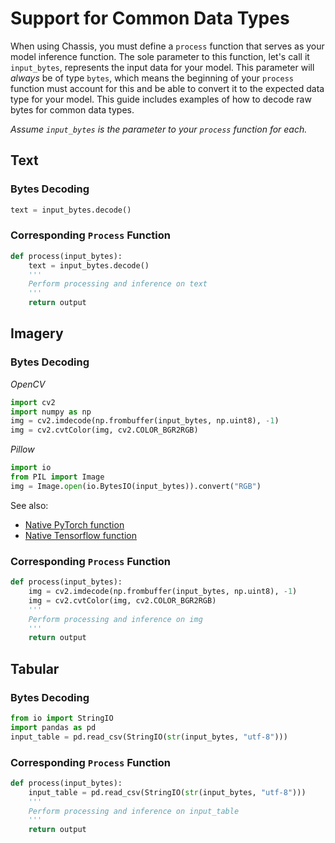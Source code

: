 # Support for Common Data Types

When using Chassis, you must define a `process` function that serves as your model inference function. The sole parameter to this function, let's call it `input_bytes`, represents the input data for your model. This parameter will *always* be of type `bytes`, which means the beginning of your `process` function must account for this and be able to convert it to the expected data type for your model. This guide includes examples of how to decode raw bytes for common data types.

*Assume `input_bytes` is the parameter to your `process` function for each.*

## Text

### Bytes Decoding
``` python
text = input_bytes.decode()
```

### Corresponding `Process` Function
```python
def process(input_bytes):
    text = input_bytes.decode()
    '''
    Perform processing and inference on text
    '''
    return output
```

## Imagery

### Bytes Decoding
*OpenCV*
```py
import cv2
import numpy as np
img = cv2.imdecode(np.frombuffer(input_bytes, np.uint8), -1)
img = cv2.cvtColor(img, cv2.COLOR_BGR2RGB)
```

*Pillow*
```py
import io
from PIL import Image
img = Image.open(io.BytesIO(input_bytes)).convert("RGB")
```

See also:

* [Native PyTorch function](https://pytorch.org/docs/stable/generated/torch.frombuffer.html)
* [Native Tensorflow function](https://www.tensorflow.org/api_docs/python/tf/io/decode_raw)

### Corresponding `Process` Function
```python
def process(input_bytes):
    img = cv2.imdecode(np.frombuffer(input_bytes, np.uint8), -1)
    img = cv2.cvtColor(img, cv2.COLOR_BGR2RGB)
    '''
    Perform processing and inference on img
    '''
    return output
```

## Tabular

### Bytes Decoding
```python
from io import StringIO
import pandas as pd
input_table = pd.read_csv(StringIO(str(input_bytes, "utf-8")))
```

### Corresponding `Process` Function
```python
def process(input_bytes):
    input_table = pd.read_csv(StringIO(str(input_bytes, "utf-8")))
    '''
    Perform processing and inference on input_table
    '''
    return output
```
